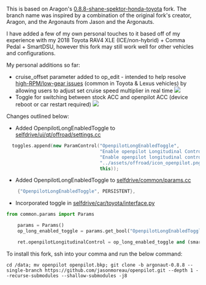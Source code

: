 This is based on Aragon's [0.8.8-shane-spektor-honda-toyota](https://github.com/Aragon7777/openpilot/tree/0.8.8-shane-spektor-honda-toyota) fork. The branch name was inspired by a combination of the original fork's creator, Aragon, and the Argonauts from Jason and the Argonauts.

I have added a few of my own personal touches to it based off of my experience with my 2018 Toyota RAV4 XLE (ICE/non-hybrid) + Comma Pedal + SmartDSU, however this fork may still work well for other vehicles and configurations.

My personal additions so far:
* cruise_offset parameter added to op_edit - intended to help resolve [high-RPM/low-gear issues](https://github.com/commaai/openpilot/issues/2106#issuecomment-753718995) (common in Toyota & Lexus vehicles) by allowing users to adjust set cruise speed multiplier in real time
[![](https://i.imgur.com/XKl293u.png)](#)
* Toggle for switching between stock ACC and openpilot ACC (device reboot or car restart required)
[![](https://i.imgur.com/xm69VMB.png)](#)

Changes outlined below:

* Added OpenpilotLongEnabledToggle to [selfdrive/ui/qt/offroad/settings.cc](selfdrive/ui/qt/offroad/settings.cc)
```c++
  toggles.append(new ParamControl("OpenpilotLongEnabledToggle",
                                  "Enable openpilot Longitudinal Control",
                                  "Enable openpilot longitudinal control (if compatible). This is handy if you have a Comma Pedal and/or SmartDSU and want to toggle between stock ACC or openpilot ACC. Restart car or reboot system for this setting to take effect.",
                                  "../assets/offroad/icon_openpilot.png",
                                  this));
```
* Added OpenpilotLongEnabledToggle to [selfdrive/common/params.cc](selfdrive/common/params.cc)
```c++
    {"OpenpilotLongEnabledToggle", PERSISTENT},
```
* Incorporated toggle in [selfdrive/car/toyota/interface.py](selfdrive/car/toyota/interface.py)
```python
from common.params import Params
```
```python
    params = Params()
    op_long_enabled_toggle = params.get_bool("OpenpilotLongEnabledToggle")
```
```python
    ret.openpilotLongitudinalControl = op_long_enabled_toggle and (smartDsu or ret.enableDsu or candidate in TSS2_CAR)
```
To install this fork, ssh into your comma and run the below command:
```
cd /data; mv openpilot openpilot.bkp; git clone -b argonaut-0.8.8 --single-branch https://github.com/jasonmoreau/openpilot.git --depth 1 --recurse-submodules --shallow-submodules -j8
```

